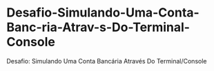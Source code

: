# Desafio-Simulando-Uma-Conta-Banc-ria-Atrav-s-Do-Terminal-Console
Desafio: Simulando Uma Conta Bancária Através Do Terminal/Console
